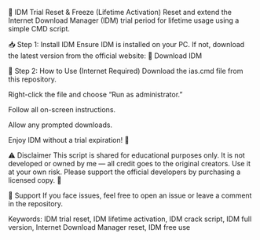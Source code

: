 💾 IDM Trial Reset & Freeze (Lifetime Activation)
Reset and extend the Internet Download Manager (IDM) trial period for lifetime usage using a simple CMD script.

📥 Step 1: Install IDM
Ensure IDM is installed on your PC.
If not, download the latest version from the official website:
🔗 Download IDM

🔧 Step 2: How to Use (Internet Required)
Download the ias.cmd file from this repository.

Right-click the file and choose “Run as administrator.”

Follow all on-screen instructions.

Allow any prompted downloads.

Enjoy IDM without a trial expiration! 🚀

⚠️ Disclaimer
This script is shared for educational purposes only.
It is not developed or owned by me — all credit goes to the original creators.
Use it at your own risk.
Please support the official developers by purchasing a licensed copy. 💙

📌 Support
If you face issues, feel free to open an issue or leave a comment in the repository.

Keywords: IDM trial reset, IDM lifetime activation, IDM crack script, IDM full version, Internet Download Manager reset, IDM free use
